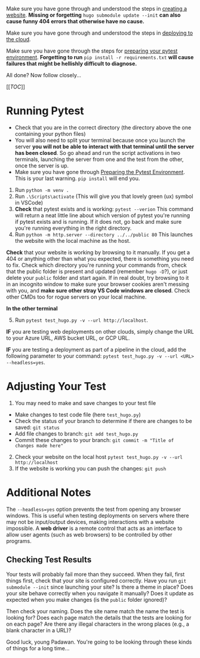 Make sure you have gone through and understood the steps in [creating a website](/ce02-wiki/Website-Creation/Creating-Websites-and-Azure-Repositories). **Missing or forgetting** `hugo submodule update --init` **can also cause funny 404 errors that otherwise have no cause.**

Make sure you have gone through and understood the steps in [deploying to the cloud](/ce02-wiki/Deploying-Websites).

Make sure you have gone through the steps for [preparing your pytest environment](/ce02-wiki/Website-Creation/Testing-Websites-with-Pytest/Preparing-the-Pytest-Environment). **Forgetting to run** `pip install -r requirements.txt` **will cause failures that might be hellishly difficult to diagnose.**

All done? Now follow closely...

[[_TOC_]]

# Running Pytest
- Check that you are in the correct directory (the directory above the one containing your python files)
- You will also need to split your terminal because once you launch the server **you will not be able to interact with that terminal until the server has been closed**. So go ahead and run the script activations in two terminals, launching the server from one and the test from the other, once the server is up.
- Make sure you have gone through [Preparing the Pytest Environment](/ce02-wiki/Website-Creation/Testing-Websites-with-Pytest/Preparing-the-Pytest-Environment). This is your last warning. `pip install` will end you.
1. Run `python -m venv .`
1. Run `.\Scripts\activate` (This will give you that lovely green (ux) symbol in VSCode)
1. **Check** that pytest exists and is working: `pytest --verion`
This command will return a neat little line about which version of pytest you're running if pytest exists and is running. If it does not, go back and make sure you're running everything in the right directory.
1. Run `python -m http.server --directory ../../public 80` This launches the website with the local machine as the host.

**Check** that your website is working by browsing to it manually. If you get a 404 or anything other than what you expected, there is something you need to fix. Check which directory you're running your commands from, check that the public folder is present and updated (remember `hugo -D`?), or just delete your `public` folder and start again. If in real doubt, try browsing to it in an incognito window to make sure your browser cookies aren't messing with you, and **make sure other stray VS Code windows are closed**. Check other CMDs too for rogue servers on your local machine.

**In the other terminal**

5. Run `pytest test_hugo.py -v --url http://localhost`.

**IF** you are testing web deployments on other clouds, simply change the URL to your Azure URL, AWS bucket URL, or GCP URL.

**IF** you are testing a deployment as part of a pipeline in the cloud, add the following parameter to your command: `pytest test_hugo.py -v --url <URL> --headless=yes`.

# Adjusting Your Test

1. You may need to make and save changes to your test file
- Make changes to test code file (here `test_hugo.py`)
- Check the status of your branch to determine if there are changes to be saved: `git status`
- Add file changes to branch: `git add test_hugo.py`
- Commit these changes to your branch: `git commit -m "Title of changes made here"`
2. Check your website on the local host
`pytest test_hugo.py -v --url http://localhost`
3. If the website is working you can push the changes:
`git push`

# Additional Notes
The `--headless=yes` option prevents the test from opening any browser windows. This is useful when testing deployments on servers where there may not be input/output devices, making interactions with a website impossible.
A **web driver** is a remote control that acts as an interface to allow user agents (such as web browsers) to be controlled by other programs.

## Checking Test Results
Your tests will probably fail more than they succeed. When they fail, first things first, check that your site is configured correctly. Have you run `git submodule --init` since launching your site? Is there a theme in place? Does your site behave correctly when you navigate it manually? Does it update as expected when you make changes (is the `public` folder ignored)?

Then check your naming. Does the site name match the name the test is looking for? Does each page match the details that the tests are looking for on each page? Are there any illegal characters in the wrong places (e.g., a blank character in a URL)?

Good luck, young Padawan. You're going to be looking through these kinds of things for a long time...